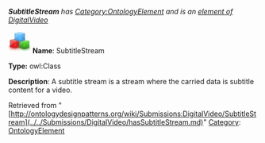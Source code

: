 ___SubtitleStream__ has [Category:OntologyElement](../../Category/OntologyElement.md "Category:OntologyElement") and is an [element of](../../Property/ElementOf.md "Property:ElementOf") [DigitalVideo](../../Submissions/DigitalVideo.md "Submissions:DigitalVideo")_


  




[![Class](../../images/thumb/2/27/Class.gif/45px-Class.gif)](../../Image/Class.gif.md "Class")
__Name__: SubtitleStream 


__Type:__ owl:Class 


__Description__: A subtitle stream is a stream where the carried data is subtitle content for a video. 





Retrieved from "[http://ontologydesignpatterns.org/wiki/Submissions:DigitalVideo/SubtitleStream](../../Submissions/DigitalVideo/hasSubtitleStream.md)"
 [Category](http://ontologydesignpatterns.org/wiki/Special:Categories "Special:Categories"): [OntologyElement](../../Category/OntologyElement.md "Category:OntologyElement")